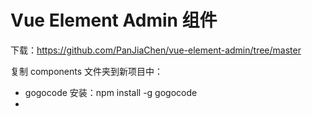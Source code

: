 # Vue Element Admin 组件

下载：https://github.com/PanJiaChen/vue-element-admin/tree/master

复制 components 文件夹到新项目中：

- gogocode 安装：npm install -g gogocode
- 



